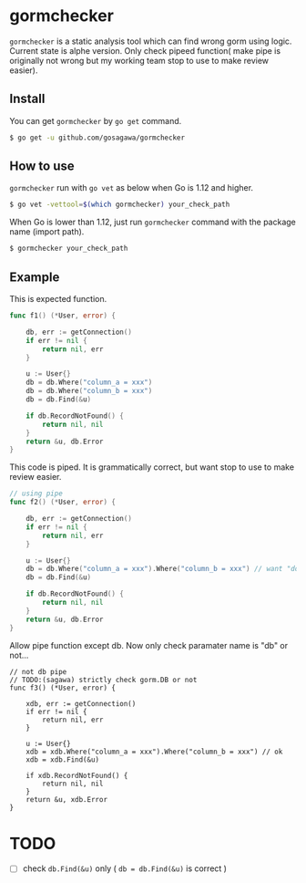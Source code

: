 # gormchecker

`gormchecker` is a static analysis tool which can find wrong gorm using logic.
Current state is alphe version. Only check pipeed function( make pipe is originally not wrong but my working team stop to use to make review easier).


## Install

You can get `gormchecker` by `go get` command.

```bash
$ go get -u github.com/gosagawa/gormchecker
```

## How to use

`gormchecker` run with `go vet` as below when Go is 1.12 and higher.

```bash
$ go vet -vettool=$(which gormchecker) your_check_path
```

When Go is lower than 1.12, just run `gormchecker` command with the package name (import path).

```bash
$ gormchecker your_check_path
```

## Example

This is expected function.

```go
func f1() (*User, error) {

	db, err := getConnection()
	if err != nil {
		return nil, err
	}

	u := User{}
	db = db.Where("column_a = xxx")
	db = db.Where("column_b = xxx")
	db = db.Find(&u)

	if db.RecordNotFound() {
		return nil, nil
	}
	return &u, db.Error
}
```

This code is piped. It is grammatically correct, but want stop to use to make review easier.

```go
// using pipe
func f2() (*User, error) {

	db, err := getConnection()
	if err != nil {
		return nil, err
	}

	u := User{}
	db = db.Where("column_a = xxx").Where("column_b = xxx") // want "do not use pipe"
	db = db.Find(&u)

	if db.RecordNotFound() {
		return nil, nil
	}
	return &u, db.Error
}
```

Allow pipe function except db. Now only check paramater name is "db" or not...

```
// not db pipe
// TODO:(sagawa) strictly check gorm.DB or not
func f3() (*User, error) {

	xdb, err := getConnection()
	if err != nil {
		return nil, err
	}

	u := User{}
	xdb = xdb.Where("column_a = xxx").Where("column_b = xxx") // ok
	xdb = xdb.Find(&u)

	if xdb.RecordNotFound() {
		return nil, nil
	}
	return &u, xdb.Error
}
```

# TODO
- [ ] check ```db.Find(&u)``` only ( ```db = db.Find(&u)``` is correct )
